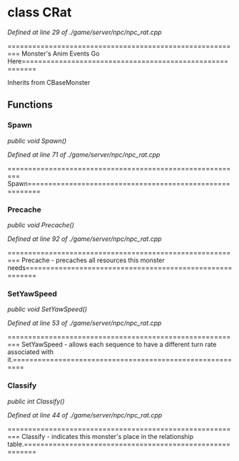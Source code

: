 # class CRat

*Defined at line 29 of ./game/server/npc/npc_rat.cpp*

========================================================= Monster's Anim Events Go Here=========================================================



Inherits from CBaseMonster



## Functions

### Spawn

*public void Spawn()*

*Defined at line 71 of ./game/server/npc/npc_rat.cpp*

========================================================= Spawn=========================================================

### Precache

*public void Precache()*

*Defined at line 92 of ./game/server/npc/npc_rat.cpp*

========================================================= Precache - precaches all resources this monster needs=========================================================

### SetYawSpeed

*public void SetYawSpeed()*

*Defined at line 53 of ./game/server/npc/npc_rat.cpp*

========================================================= SetYawSpeed - allows each sequence to have a different turn rate associated with it.=========================================================

### Classify

*public int Classify()*

*Defined at line 44 of ./game/server/npc/npc_rat.cpp*

========================================================= Classify - indicates this monster's place in the  relationship table.=========================================================




